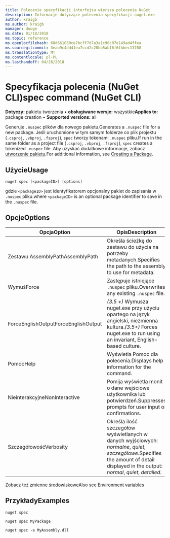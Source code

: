 ```yaml
---
title: Polecenie specyfikacji interfejsu wiersza polecenia NuGet
description: Informacje dotyczące polecenia specyfikacji nuget.exe
author: kraigb
ms.author: kraigb
manager: douge
ms.date: 01/18/2018
ms.topic: reference
ms.openlocfilehash: 68d661030ce7bcff7d7a3a1c96c07e149ad4ffea
ms.sourcegitcommit: 3eab9c4dd41ea7ccd2c28bb5ab16f6fbbec13708
ms.translationtype: MT
ms.contentlocale: pl-PL
ms.lasthandoff: 04/26/2018
---
```

# <a name="spec-command-nuget-cli"></a><span data-ttu-id="64d8d-103">Specyfikacja polecenia (NuGet CLI)</span><span class="sxs-lookup"><span data-stu-id="64d8d-103">spec command (NuGet CLI)</span></span>

<span data-ttu-id="64d8d-104">**Dotyczy:** pakietu tworzenia &bullet; **obsługiwane wersje:** wszystkie</span><span class="sxs-lookup"><span data-stu-id="64d8d-104">**Applies to:** package creation &bullet; **Supported versions:** all</span></span>

<span data-ttu-id="64d8d-105">Generuje `.nuspec` plików dla nowego pakietu.</span><span class="sxs-lookup"><span data-stu-id="64d8d-105">Generates a `.nuspec` file for a new package.</span></span> <span data-ttu-id="64d8d-106">Jeśli uruchomione w tym samym folderze co plik projektu (`.csproj`, `.vbproj`, `.fsproj`), `spec` tworzy tokenami `.nuspec` pliku.</span><span class="sxs-lookup"><span data-stu-id="64d8d-106">If run in the same folder as a project file (`.csproj`, `.vbproj`, `.fsproj`), `spec` creates a tokenized `.nuspec` file.</span></span> <span data-ttu-id="64d8d-107">Aby uzyskać dodatkowe informacje, zobacz [utworzenie pakietu](../create-packages/creating-a-package.md).</span><span class="sxs-lookup"><span data-stu-id="64d8d-107">For additional information, see [Creating a Package](../create-packages/creating-a-package.md).</span></span>

## <a name="usage"></a><span data-ttu-id="64d8d-108">Użycie</span><span class="sxs-lookup"><span data-stu-id="64d8d-108">Usage</span></span>

```cli
nuget spec [<packageID>] [options]
```

<span data-ttu-id="64d8d-109">gdzie `<packageID>` jest identyfikatorem opcjonalny pakiet do zapisania w `.nuspec` pliku.</span><span class="sxs-lookup"><span data-stu-id="64d8d-109">where `<packageID>` is an optional package identifier to save in the `.nuspec` file.</span></span>

## <a name="options"></a><span data-ttu-id="64d8d-110">Opcje</span><span class="sxs-lookup"><span data-stu-id="64d8d-110">Options</span></span>

| <span data-ttu-id="64d8d-111">Opcja</span><span class="sxs-lookup"><span data-stu-id="64d8d-111">Option</span></span> | <span data-ttu-id="64d8d-112">Opis</span><span class="sxs-lookup"><span data-stu-id="64d8d-112">Description</span></span> |
| --- | --- |
| <span data-ttu-id="64d8d-113">Zestawu AssemblyPath</span><span class="sxs-lookup"><span data-stu-id="64d8d-113">AssemblyPath</span></span> | <span data-ttu-id="64d8d-114">Określa ścieżkę do zestawu do użycia na potrzeby metadanych.</span><span class="sxs-lookup"><span data-stu-id="64d8d-114">Specifies the path to the assembly to use for metadata.</span></span> |
| <span data-ttu-id="64d8d-115">Wymuś</span><span class="sxs-lookup"><span data-stu-id="64d8d-115">Force</span></span> | <span data-ttu-id="64d8d-116">Zastępuje istniejące `.nuspec` pliku.</span><span class="sxs-lookup"><span data-stu-id="64d8d-116">Overwrites any existing `.nuspec` file.</span></span> |
| <span data-ttu-id="64d8d-117">ForceEnglishOutput</span><span class="sxs-lookup"><span data-stu-id="64d8d-117">ForceEnglishOutput</span></span> | <span data-ttu-id="64d8d-118">*(3.5 +)* Wymusza nuget.exe przy użyciu opartego na język angielski, niezmienna kultura.</span><span class="sxs-lookup"><span data-stu-id="64d8d-118">*(3.5+)* Forces nuget.exe to run using an invariant, English-based culture.</span></span> |
| <span data-ttu-id="64d8d-119">Pomoc</span><span class="sxs-lookup"><span data-stu-id="64d8d-119">Help</span></span> | <span data-ttu-id="64d8d-120">Wyświetla Pomoc dla polecenia.</span><span class="sxs-lookup"><span data-stu-id="64d8d-120">Displays help information for the command.</span></span> |
| <span data-ttu-id="64d8d-121">Nieinterakcyjne</span><span class="sxs-lookup"><span data-stu-id="64d8d-121">NonInteractive</span></span> | <span data-ttu-id="64d8d-122">Pomija wyświetla monit o dane wejściowe użytkownika lub potwierdzeń.</span><span class="sxs-lookup"><span data-stu-id="64d8d-122">Suppresses prompts for user input or confirmations.</span></span> |
| <span data-ttu-id="64d8d-123">Szczegółowość</span><span class="sxs-lookup"><span data-stu-id="64d8d-123">Verbosity</span></span> | <span data-ttu-id="64d8d-124">Określa ilość szczegółów wyświetlanych w danych wyjściowych: *normalne*, *quiet*, *szczegółowe*.</span><span class="sxs-lookup"><span data-stu-id="64d8d-124">Specifies the amount of detail displayed in the output: *normal*, *quiet*, *detailed*.</span></span> |

<span data-ttu-id="64d8d-125">Zobacz też [zmienne środowiskowe](cli-ref-environment-variables.md)</span><span class="sxs-lookup"><span data-stu-id="64d8d-125">Also see [Environment variables](cli-ref-environment-variables.md)</span></span>

## <a name="examples"></a><span data-ttu-id="64d8d-126">Przykłady</span><span class="sxs-lookup"><span data-stu-id="64d8d-126">Examples</span></span>

```cli
nuget spec

nuget spec MyPackage

nuget spec -a MyAssembly.dll
```
